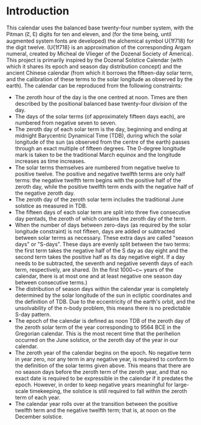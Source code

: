 # Introduction
This calendar uses the balanced base twenty-four number system, with the Pitman (↊, ↋)
digits for ten and eleven, and (for the time being, until augmented system fonts are
developed) the alchemical symbol U{1f718} for the digit twelve. (U{1f718} is an
approximation of the corresponding Argam numeral, created by Micheal de Vlieger of the
Dozenal Society of America). This project is primarily inspired by the Dozenal Solstice
Calendar (with which it shares its epoch and season day distribution concept) and the
ancient Chinese calendar (from which it borrows the fifteen-day solar term, and the
calibration of these terms to the solar longitude as observed by the earth). The calendar
can be reproduced from the following constraints:

* The zeroth hour of the day is the one centred at noon. Times are then described by the
positional balanced base twenty-four division of the day.
* The days of the solar terms (of approximately fifteen days each), are numbered from
negative seven to seven.
* The zeroth day of each solar term is the day, beginning and ending at midnight
Barycentric Dynamical Time (TDB), during which the solar longitude of the sun (as observed
from the centre of the earth) passes through an exact multiple of fifteen degrees. The
0-degree longitude mark is taken to be the traditional March equinox and the longitude
increases as time increases.
* The solar terms themselves are numbered from negative twelve to positive twelve. The
positive and negative twelfth terms are only half terms: the negative twelfth term begins
with the positive half of the zeroth day, while the positive twelfth term ends with the
negative half of the negative zeroth day.
* The zeroth day of the zeroth solar term includes the traditional June solstice as
measured in TDB.
* The fifteen days of each solar term are split into three five consecutive day pentads,
the zeroth of which contains the zeroth day of the term.
* When the number of days between zero-days (as required by the solar longitude constraint)
is not fifteen, days are added or subtracted between solar terms as necessary. These extra
days are called "season days" or "S-days". These days are evenly split between the two
terms: the first term takes the negative half of the S day as day eight and the second term
takes the positive half as its day negative eight. If a day needs to be subtracted, the
seventh and negative seventh days of each term, respectively, are shared. (In the first
1000~c~ years of the calendar, there is at most one and at least negative one season day
between consecutive terms.)
* The distribution of season days within the calendar year is completely determined by the
solar longitude of the sun in ecliptic coordinates and the definition of TDB. Due to the
eccentricity of the earth's orbit, and the unsolvability of the n-body problem, this means
there is no predictable S-day pattern.
* The epoch of the calendar is defined as noon TDB of the zeroth day of the zeroth solar
term of the year corresponding to 9564 BCE in the Gregorian calendar. This is the most
recent time that the perihelion occurred on the June solstice, or the zeroth day of the
year in our calendar.
* The zeroth year of the calendar begins on the epoch. No negative term in year zero, nor
any term in any negative year, is required to conform to the definition of the solar terms
given above. This means that there are no season days before the zeroth term of the zeroth
year, and that no exact date is required to be expressible in the calendar if it predates
the epoch. However, in order to keep negative years meaningful for large-scale timekeeping,
the solstice is still required to fall within the zeroth term of each year.
* The calendar year rolls over at the transition between the positive twelfth term and the
negative twelfth term; that is, at noon on the December solstice.
